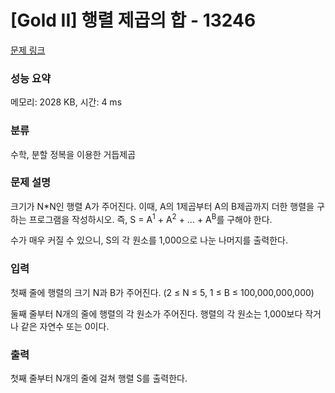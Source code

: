 # [Gold II] 행렬 제곱의 합 - 13246 

[문제 링크](https://www.acmicpc.net/problem/13246) 

### 성능 요약

메모리: 2028 KB, 시간: 4 ms

### 분류

수학, 분할 정복을 이용한 거듭제곱

### 문제 설명

<p>크기가 N*N인 행렬 A가 주어진다. 이때, A의 1제곱부터 A의 B제곱까지 더한 행렬을 구하는 프로그램을 작성하시오. 즉, S = A<sup>1</sup> + A<sup>2</sup> + ... + A<sup>B</sup>를 구해야 한다.</p>

<p>수가 매우 커질 수 있으니, S의 각 원소를 1,000으로 나눈 나머지를 출력한다.</p>

### 입력 

 <p>첫째 줄에 행렬의 크기 N과 B가 주어진다. (2 ≤ N ≤ 5, 1 ≤ B ≤ 100,000,000,000)</p>

<p>둘째 줄부터 N개의 줄에 행렬의 각 원소가 주어진다. 행렬의 각 원소는 1,000보다 작거나 같은 자연수 또는 0이다.</p>

### 출력 

 <p>첫째 줄부터 N개의 줄에 걸쳐 행렬 S를 출력한다.</p>

